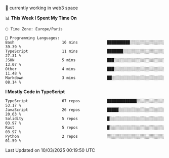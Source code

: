🔭 currently working in web3 space

<!--START_SECTION:waka-->
📊 **This Week I Spent My Time On** 

```text
🕑︎ Time Zone: Europe/Paris

💬 Programming Languages: 
Bash                     16 mins             ██████████░░░░░░░░░░░░░░░   39.39 % 
TypeScript               11 mins             ███████░░░░░░░░░░░░░░░░░░   27.31 % 
JSON                     5 mins              ███░░░░░░░░░░░░░░░░░░░░░░   13.07 % 
Other                    4 mins              ███░░░░░░░░░░░░░░░░░░░░░░   11.48 % 
Markdown                 3 mins              ██░░░░░░░░░░░░░░░░░░░░░░░   08.14 % 
```

**I Mostly Code in TypeScript** 

```text
TypeScript               67 repos            █████████████░░░░░░░░░░░░   53.17 % 
JavaScript               26 repos            █████░░░░░░░░░░░░░░░░░░░░   20.63 % 
Solidity                 5 repos             █░░░░░░░░░░░░░░░░░░░░░░░░   03.97 % 
Rust                     5 repos             █░░░░░░░░░░░░░░░░░░░░░░░░   03.97 % 
Python                   2 repos             ░░░░░░░░░░░░░░░░░░░░░░░░░   01.59 % 
```




 Last Updated on 10/03/2025 00:19:50 UTC
<!--END_SECTION:waka-->
